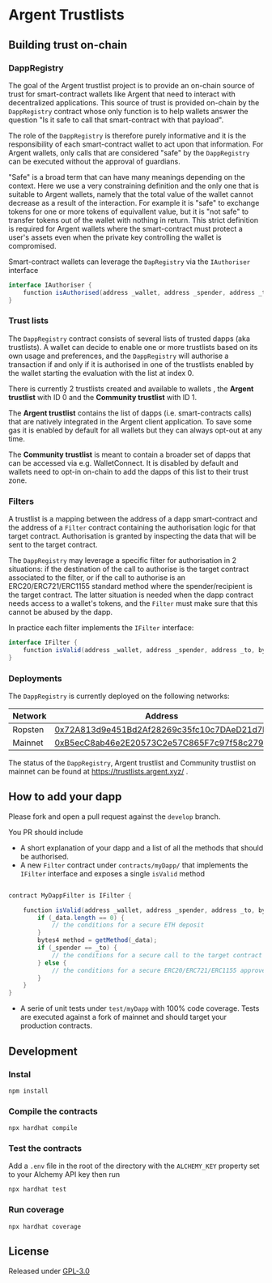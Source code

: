 # Argent Trustlists

## Building trust on-chain

### DappRegistry

The goal of the Argent trustlist project is to provide an on-chain source of trust for smart-contract wallets like Argent
that need to interact with decentralized applications. This source of trust is provided on-chain by the `DappRegistry` contract whose only
function is to help wallets answer the question "Is it safe to call that smart-contract with that payload".

The role of the `DappRegistry` is therefore purely informative and it is the responsibility of each smart-contract wallet to act upon that information. For Argent wallets, only calls that are considered "safe" by the `DappRegistry` can be executed without the approval of guardians.

"Safe" is a broad term that can have many meanings depending on the context. Here we use a very constraining definition and the only one that is suitable to Argent wallets, namely that the total value of the wallet cannot decrease as a result of the interaction. For example it is "safe" to exchange tokens for one or more tokens of equivallent value, but it is "not safe" to transfer tokens out of the wallet with nothing in return. This strict definition is required for Argent wallets where the smart-contract must protect a user's assets even when the private key controlling the wallet is compromised.

Smart-contract wallets can leverage the `DapRegistry` via the `IAuthoriser` interface 

```Java
interface IAuthoriser {
    function isAuthorised(address _wallet, address _spender, address _to, bytes calldata _data) external view returns (bool);
}
```

### Trust lists

The `DappRegistry` contract consists of several lists of trusted dapps (aka trustlists). A wallet can decide to enable one or more trustlists based on its own usage and preferences, and the `DappRegistry` will authorise a transaction if and only if it is authorised in one of the trustlists enabled by the wallet starting the evaluation with the list at index 0.

There is currently 2 trustlists created and available to wallets , the **Argent trustlist** with ID 0 and the **Community trustlist** with ID 1.

The **Argent trustlist** contains the list of dapps (i.e. smart-contracts calls) that are natively integrated in the Argent client application. To save some gas it is enabled by default for all wallets but they can always opt-out at any time.

The **Community trustlist** is meant to contain a broader set of dapps that can be accessed via e.g. WalletConnect. It is disabled by default and wallets need to opt-in on-chain to add the dapps of this list to their trust zone.

### Filters

A trustlist is a mapping between the address of a dapp smart-contract and the address of a `Filter` contract containing the authorisation logic for that target contract. Authorisation is granted by inspecting the data that will be sent to the target contract. 

The `DappRegistry` may leverage a specific filter for authorisation in 2 situations: if the destination of the call to authorise is the target contract associated to the filter, or if the call to authorise is an ERC20/ERC721/ERC1155 standard method where the spender/recipient is the target contract. The latter situation is needed when the dapp contract needs access to a wallet's tokens, and the `Filter` must make sure that this cannot be abused by the dapp. 

In practice each filter implements the `IFilter` interface:

```Java
interface IFilter {
    function isValid(address _wallet, address _spender, address _to, bytes calldata _data) external view returns (bool valid);
}
```

### Deployments

The `DappRegistry` is currently deployed on the following networks:

| Network | Address |
| --------|---------|
| Ropsten | [0x72A813d9e451Bd2Af28269c35fc10c7DAeD21d7b](https://ropsten.etherscan.io/address/0x72A813d9e451Bd2Af28269c35fc10c7DAeD21d7b) |
| Mainnet | [0xB5ecC8ab46e2E20573C2e57C865F7c97f58c2798](https://etherscan.io/address/0xB5ecC8ab46e2E20573C2e57C865F7c97f58c2798) |

The status of the `DappRegistry`, Argent trustlist and Community trustlist on mainnet can be found at https://trustlists.argent.xyz/ .

## How to add your dapp

Please fork and open a pull request against the `develop` branch.

You PR should include
* A short explanation of your dapp and a list of all the methods that should be authorised.
* A new `Filter` contract under `contracts/myDapp/` that implements the `IFilter` interface and exposes a single `isValid` method

```Java

contract MyDappFilter is IFilter {

    function isValid(address _wallet, address _spender, address _to, bytes calldata _data) external view returns (bool valid) {
        if (_data.length == 0) {
            // the conditions for a secure ETH deposit
        }
        bytes4 method = getMethod(_data);
        if (_spender == _to) {
            // the conditions for a secure call to the target contract
        } else {
            // the conditions for a secure ERC20/ERC721/ERC1155 approve where the target contract is the spender
        }
    }
}
```
* A serie of unit tests under `test/myDapp` with 100% code coverage. Tests are executed against a fork of mainnet and should target your production contracts.

## Development

### Instal
```
npm install
```

### Compile the contracts
```
npx hardhat compile
```

### Test the contracts
Add a `.env` file in the root of the directory with the `ALCHEMY_KEY` property set to your Alchemy API key then run 
```
npx hardhat test
````

### Run coverage
```
npx hardhat coverage
```

## License

Released under [GPL-3.0](LICENSE)
